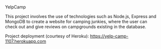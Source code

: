 YelpCamp

This project involves the use of technologies such as Node.js, Express and MongoDB to create a website for camping junkies, where the user can check out and give reviews on campgrounds existing in the database.

Project deployment (courtesy of Heroku): https://yelp-camp-1107.herokuapp.com